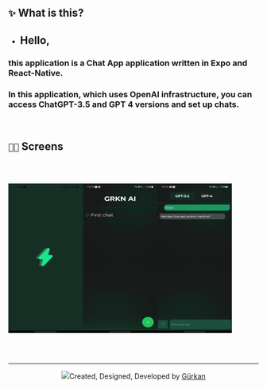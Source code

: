 ## `✨` What is this?
- ## Hello,
### this application is a **Chat App** application written in **Expo** and **React-Native**.
### In this application, which uses **OpenAI** infrastructure, you can access **ChatGPT-3.5** and **GPT 4** versions and set up chats.

<br />

## `🧑‍💻` Screens
<div align="center" style="justify-content-items:center; display:flex; color:white; text-design:none;">
  <kbd>
    <span> 
  <p align="center"> Splash Screen  </p>
    <img style="width:150px; height:300px" src="./grknai/Splash.jpg" />

     </span>
  </kbd>
    <kbd>
 <span> <p align="center"> Main Screen  </p>
    <img style="width:150px; height:300px" src="./grknai/Main.jpg" />
 </span>
</kbd>
  <kbd>
 <span>
    <p align="center"> Chat Screen</p>
    <img style="width:150px; height:300px" src="./grknai/Chat.jpg" />
 </span>
  
    </kbd>
</div>

---
<p align="center"><img src="https://i.hizliresim.com/bw1f5bs.png" style="width:10px">Created, Designed, Developed by <a target="_blank" href="https://github.com/GweepCreative">Gürkan</a></p>
